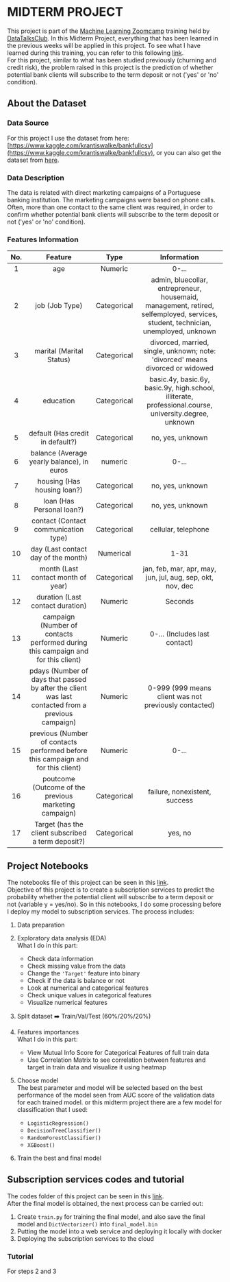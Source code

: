 # MIDTERM PROJECT
This project is part of the [Machine Learning Zoomcamp](https://github.com/alexeygrigorev/mlbookcamp-code/tree/master/course-zoomcamp) training held by [DataTalksClub](https://datatalks.club/). In this Midterm Project, everything that has been learned in the previous weeks will be applied in this project. To see what I have learned during this training, you can refer to this following [link](https://github.com/madityarafip/My-Machine-Learning/tree/main/ML-Zoomcamp).  
For this project, similar to what has been studied previously (churning and credit risk), the problem raised in this project is the prediction of whether potential bank clients will subscribe to the term deposit or not ('yes' or 'no' condition).

## About the Dataset
### Data Source
For this project I use the dataset from here: [https://www.kaggle.com/krantiswalke/bankfullcsv](https://www.kaggle.com/krantiswalke/bankfullcsv), or you can also get the dataset from [here](https://raw.githubusercontent.com/madityarafip/My-Machine-Learning/main/Dataset/bank-full.csv).
### Data Description
The data is related with direct marketing campaigns of a Portuguese banking institution. The marketing campaigns were based on phone calls. Often, more than one contact to the same client was required, in order to confirm whether potential bank clients will subscribe to the term deposit or not ('yes' or 'no' condition).
### Features Information
| No. | Feature      | Type | Information     |
| :---: | :---: | :---: | :---: |
| 1   | age   | Numeric   | 0-... |
| 2   | job (Job Type) | Categorical  | admin, bluecollar, entrepreneur, housemaid, management, retired, selfemployed, services, student, technician, unemployed, unknown  |
| 3   | marital (Marital Status)  | Categorical | divorced, married, single, unknown; note: 'divorced' means divorced or widowed |
| 4   |  education | Categorical  | basic.4y, basic.6y, basic.9y, high.school, illiterate, professional.course, university.degree, unknown  |
| 5   |  default (Has credit in default?)  | Categorical   | no, yes, unknown   |
| 6   |  balance (Average yearly balance), in euros  | numeric | 0-...  |
| 7   |  housing (Has housing loan?)   | Categorical   |  no, yes, unknown   |
| 8   |  loan (Has Personal loan?)  |  Categorical  |  no, yes, unknown   |
| 9   |  contact (Contact communication type)  | Categorical   | cellular, telephone |
| 10  |  day (Last contact day of the month)  | Numerical   | 1-31  |
| 11  |  month (Last contact month of year) | Categorical  | jan, feb, mar, apr, may, jun, jul, aug, sep, okt, nov, dec  |
| 12  | duration (Last contact duration)  | Numeric  | Seconds|
| 13  | campaign (Number of contacts performed during this campaign and for this client) | Numeric  | 0-... (Includes last contact) |
| 14  |  pdays (Number of days that passed by after the client was last contacted from a previous campaign) | Numeric  | 0-999 (999 means client was not previously contacted) |
| 15  |  previous (Number of contacts performed before this campaign and for this client) | Numeric | 0-...  |
| 16  |  poutcome (Outcome of the previous marketing campaign) |  Categorical | failure, nonexistent, success |
| 17  |  Target (has the client subscribed a term deposit?) | Categorical  | yes, no |

## Project Notebooks
 
The notebooks file of this project can be seen in this [link](https://github.com/madityarafip/My-Machine-Learning/blob/main/ML-Zoomcamp/Midterm-Project-Week-7/MLZoomcamp_MidProject.ipynb).  
Objective of this project is to create a subscription services to predict the probability whether the potential client will subscribe to a term deposit or not (variable y = yes/no). So in this notebooks, I do some processing before I deploy my model to subscription services. The process includes:
1. Data preparation
2. Exploratory data analysis (EDA)  
   What I do in this part: 
    + Check data information
    + Check missing value from the data
    + Change the `'Target'` feature into binary
    + Check if the data is balance or not
    + Look at numerical and categorical features
    + Check unique values in categorical features
    + Visualize numerical features
3. Split dataset ➡️ Train/Val/Test (60%/20%/20%)
4. Features importances  
	 What I do in this part:
	 + View Mutual Info Score for Categorical Features of full train data
	 + Use Correlation Matrix to see correlation between features and target in train data and visualize it using heatmap
5. Choose model  
   The best parameter and model will be selected based on the best performance of the model seen from AUC score of the validation data for each trained model. or this midterm project there are a few model for classification that I used:
   + `LogisticRegression()`
   + `DecisionTreeClassifier()`
   + `RandomForestClassifier()`
   + `XGBoost()`  
   
6. Train the best and final model


## Subscription services codes and tutorial
The codes folder of this project can be seen in this [link](https://github.com/madityarafip/My-Machine-Learning/tree/main/ML-Zoomcamp/Midterm-Project-Week-7/Mid-Project-Codes).  
After the final model is obtained, the next process can be carried out:
1. Create `train.py` for training the final model, and also save the final model and `DictVectorizer()` into `final_model.bin`
2. Putting the model into a web service and deploying it locally with docker
3. Deploying the subscription services to the cloud

### Tutorial
For steps 2 and 3 
